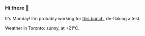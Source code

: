 ### Hi there :wave:

It's Monday! I'm probably working for [this bunch](https://github.com/kohofinancial), de-flaking a test.

Weather in Toronto: sunny, at +21°C.
